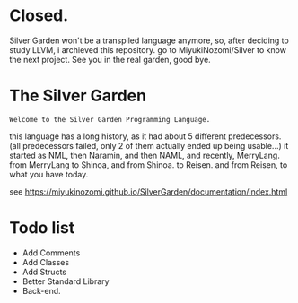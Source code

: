 # Closed.

Silver Garden won't be a transpiled language anymore, so, after deciding
to study LLVM, i archieved this repository.
go to MiyukiNozomi/Silver to know the next project.
See you in the real garden, good bye.

# The Silver Garden

	Welcome to the Silver Garden Programming Language.
this language has a long history, as it had about 5 different 
predecessors. (all predecessors failed, only 2 of them actually
ended up being usable...) it started as NML, then Naramin, and
then NAML, and recently, MerryLang. from MerryLang to Shinoa,
and from Shinoa. to Reisen. and from Reisen, to what you have today.

see https://miyukinozomi.github.io/SilverGarden/documentation/index.html

# Todo list

* Add Comments
* Add Classes
* Add Structs
* Better Standard Library
* Back-end.
